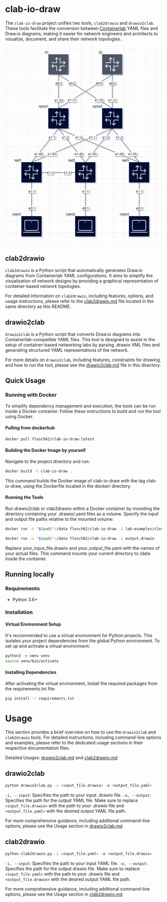 # clab-io-draw

The `clab-io-draw` project unifies two tools, `clab2drawio` and `drawio2clab`. These tools facilitate the conversion between [Containerlab](https://github.com/srl-labs/containerlab) YAML files and Draw.io diagrams, making it easier for network engineers and architects to visualize, document, and share their network topologies.

![Drawio Example](img/drawio1.png)

## clab2drawio

`clab2drawio` is a Python script that automatically generates Draw.io diagrams from Containerlab YAML configurations. It aims to simplify the visualization of network designs by providing a graphical representation of container-based network topologies.

For detailed information on `clab2drawio`, including features, options, and usage instructions, please refer to the [clab2drawio.md](clab2drawio.md) file located in the same directory as this README.

## drawio2clab

`drawio2clab` is a Python script that converts Draw.io diagrams into Containerlab-compatible YAML files. This tool is designed to assist in the setup of container-based networking labs by parsing .drawio XML files and generating structured YAML representations of the network.

For more details on `drawio2clab`, including features, constraints for drawing, and how to run the tool, please see the [drawio2clab.md](drawio2clab.md) file in this directory.

## Quick Usage

### Running with Docker

To simplify dependency management and execution, the tools can be run inside a Docker container. Follow these instructions to build and run the tool using Docker.

#### Pulling from dockerhub

```bash
docker pull flosch62/clab-io-draw:latest
```

#### Building the Docker Image by yourself

Navigate to the project directory and run:

```bash
docker build -t clab-io-draw .
```

This command builds the Docker image of clab-io-draw with the tag clab-io-draw, using the Dockerfile located in the docker/ directory.

#### Running the Tools

Run drawio2clab or clab2drawio within a Docker container by mounting the directory containing your .drawio/.yaml files as a volume. Specify the input and output file paths relative to the mounted volume:

```bash
docker run -v "$(pwd)":/data flosch62/clab-io-draw -i lab-examples/clos03/cfg-clos.clab.yml
```

```bash
docker run -v "$(pwd)":/data flosch62/clab-io-draw -i output.drawio
```

Replace your_input_file.drawio and your_output_file.yaml with the names of your actual files. This command mounts your current directory to /data inside the container.

## Running locally

### Requirements

- Python 3.6+

### Installation

#### Virtual Environment Setup

It's recommended to use a virtual environment for Python projects. This isolates your project dependencies from the global Python environment. To set up and activate a virtual environment:

```bash
python3 -m venv venv
source venv/bin/activate  
```

#### Installing Dependencies

After activating the virtual environment, install the required packages from the requirements.txt file:

```bash
pip install -r requirements.txt
```

# Usage

This section provides a brief overview on how to use the `drawio2clab` and `clab2drawio` tools. For detailed instructions, including command-line options and examples, please refer to the dedicated usage sections in their respective documentation files.

Detailed Usages: [drawio2clab.md](drawio2clab.md#usage) and [clab2drawio.md](drawio2clab.md#usage)

## drawio2clab

```bash
python drawio2clab.py -i <input_file.drawio> -o <output_file.yaml>
```

`-i, --input`: Specifies the path to your input .drawio file.
`-o, --output`: Specifies the path for the output YAML file.
Make sure to replace `<input_file.drawio>` with the path to your .drawio file and `<output_file.yaml>` with the desired output YAML file path.

For more comprehensive guidance, including additional command-line options, please see the Usage section in [drawio2clab.md](drawio2clab.md#usage)

## clab2drawio

```bash
python clab2drawio.py -i <input_file.yaml> -o <output_file.drawio>
```

`-i, --input`: Specifies the path to your input YAML file.
`-o, --output`: Specifies the path for the output drawio file.
Make sure to replace `<input_file.yaml>` with the path to your .drawio file and `<output_file.drawio>` with the desired output YAML file path.

For more comprehensive guidance, including additional command-line options, please see the Usage section in [clab2drawio.md](clab2drawio.md#usage)
